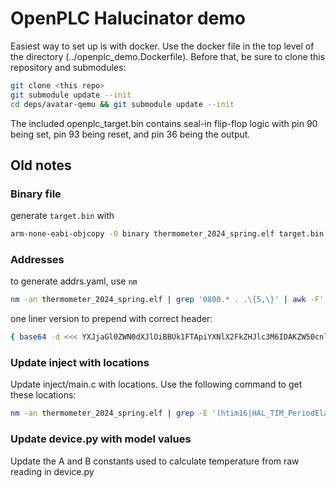 # OpenPLC Halucinator demo

Easiest way to set up is with docker. Use the docker file in the top level of the directory (../openplc_demo.Dockerfile). Before that, be sure to clone this repository and submodules:
```sh
git clone <this repo>
git submodule update --init
cd deps/avatar-qemu && git submodule update --init
```

The included openplc_target.bin contains seal-in flip-flop logic with pin 90 being set, pin 93 being reset, and pin 36 being the output.

## Old notes

### Binary file

generate `target.bin` with
```sh
arm-none-eabi-objcopy -O binary thermometer_2024_spring.elf target.bin
```

### Addresses

to generate addrs.yaml, use `nm`
```sh
nm -an thermometer_2024_spring.elf | grep '0800.* . .\{5,\}' | awk -F' ' '{print "  0x" $1 ": " $3}' >> addrs.yaml
```

one liner version to prepend with correct header:
```sh
{ base64 -d <<< YXJjaGl0ZWN0dXJlOiBBUk1FTApiYXNlX2FkZHJlc3M6IDAKZW50cnlfcG9pbnQ6IDAKc3ltYm9sczoK; nm -an thermometer_2024_spring.elf | grep '0800.* . .\{5,\}' | awk -F' ' '{print "  0x" $1 ": " $3}'; }  > addrs.yaml
```

### Update inject with locations

Update inject/main.c with locations. Use the following command to get these locations:
```sh
nm -an thermometer_2024_spring.elf | grep -E '(htim16|HAL_TIM_PeriodElapsedCallback)'
```

### Update device.py with model values

Update the A and B constants used to calculate temperature from raw reading in device.py

